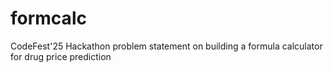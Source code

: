 # formcalc
CodeFest'25 Hackathon problem statement on building a formula calculator for drug price prediction
